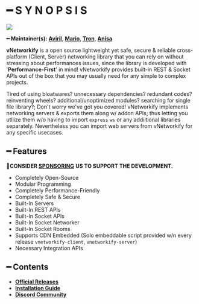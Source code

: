 # ━ S Y N O P S I S

![](https://cdn.discordapp.com/attachments/867657575725269003/907028708823539712/vStudio.png)

**━ Maintainer(s):** [**Aviril**](https://github.com/Aviril), [**Mario**](https://github.com/OvileAmriam), [**Tron**](https://github.com/OvileAmriam), [**Anisa**](https://github.com/Anisa-Nur)

**vNetworkify** is a open source lightweight yet safe, secure & reliable cross-platform (Client, Server) networking library that you can rely on without stressing about performances issues, since the library is developed with '**Performance-First**' in mind! vNetworkify provides built-in REST & Socket APIs out of the box that you may usually need for any simple to complex projects.

Tired of using bloatwares? unnecessary dependencies? redundant codes? reinventing wheels? additional/unoptimized modules? searching for single file library?; Don't worry we've got you covered! vNetworkify implements networking servers & exports them along w/ addon APIs; thus letting you utllize them w/o having to import `express` `ws` or any addiitional libraries separately. Nevertheless you can import web servers from vNetworkify for any specific usecases.

## ━ Features

💎**CONSIDER** [**SPONSORING**](https://ko-fi.com/ovStudio) **US TO SUPPORT THE DEVELOPMENT.**

* Completely Open-Source
* Modular Programming
* Completely Performance-Friendly
* Completely Safe & Secure
* Built-In Servers
* Built-In REST APIs
* Built-In Socket APIs
* Built-In Socket Networker
* Built-In Socket Rooms
* Supports CDN Embedded (Solo embeddable script provided w/n every release `vnetworkify-client`, `vnetworkify-server`)
* Necessary Integration APIs

## ━ Contents

* [**Official Releases**](https://github.com/ov-studio/vNetworkify/releases)
* [**Installation Guide**](https://github.com/ov-studio/vNetworkify/wiki)
* [**Discord Community**](http://discord.gg/sVCnxPW)
